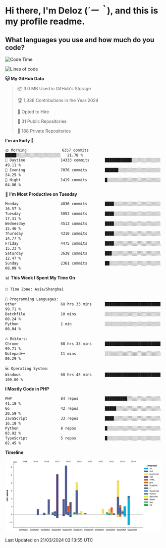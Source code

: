 # **Hi there, I'm Deloz (*´ー｀*), and this is my profile readme.**

## **What languages you use and how much do you code?**

<!--START_SECTION:waka-->
![Code Time](http://img.shields.io/badge/Code%20Time-3%2C529%20hrs%2022%20mins-blue)

![Lines of code](https://img.shields.io/badge/From%20Hello%20World%20I%27ve%20Written-36.3%20million%20lines%20of%20code-blue)

**🐱 My GitHub Data** 

> 📦 3.0 MB Used in GitHub's Storage 
 > 
> 🏆 1,336 Contributions in the Year 2024
 > 
> 💼 Opted to Hire
 > 
> 📜 31 Public Repositories 
 > 
> 🔑 188 Private Repositories 
 > 
**I'm an Early 🐤** 

```text
🌞 Morning                6357 commits        █████░░░░░░░░░░░░░░░░░░░░   21.78 % 
🌆 Daytime                14333 commits       ████████████░░░░░░░░░░░░░   49.11 % 
🌃 Evening                7076 commits        ██████░░░░░░░░░░░░░░░░░░░   24.25 % 
🌙 Night                  1419 commits        █░░░░░░░░░░░░░░░░░░░░░░░░   04.86 % 
```
📅 **I'm Most Productive on Tuesday** 

```text
Monday                   4836 commits        ████░░░░░░░░░░░░░░░░░░░░░   16.57 % 
Tuesday                  5052 commits        ████░░░░░░░░░░░░░░░░░░░░░   17.31 % 
Wednesday                4513 commits        ████░░░░░░░░░░░░░░░░░░░░░   15.46 % 
Thursday                 4310 commits        ████░░░░░░░░░░░░░░░░░░░░░   14.77 % 
Friday                   4475 commits        ████░░░░░░░░░░░░░░░░░░░░░   15.33 % 
Saturday                 3638 commits        ███░░░░░░░░░░░░░░░░░░░░░░   12.47 % 
Sunday                   2361 commits        ██░░░░░░░░░░░░░░░░░░░░░░░   08.09 % 
```


📊 **This Week I Spent My Time On** 

```text
🕑︎ Time Zone: Asia/Shanghai

💬 Programming Languages: 
Other                    68 hrs 33 mins      █████████████████████████   99.71 % 
Batchfile                10 mins             ░░░░░░░░░░░░░░░░░░░░░░░░░   00.24 % 
Python                   1 min               ░░░░░░░░░░░░░░░░░░░░░░░░░   00.04 % 

🔥 Editors: 
Chrome                   68 hrs 33 mins      █████████████████████████   99.71 % 
Notepad++                11 mins             ░░░░░░░░░░░░░░░░░░░░░░░░░   00.29 % 

💻 Operating System: 
Windows                  68 hrs 45 mins      █████████████████████████   100.00 % 
```

**I Mostly Code in PHP** 

```text
PHP                      84 repos            ██████████░░░░░░░░░░░░░░░   41.18 % 
Go                       42 repos            █████░░░░░░░░░░░░░░░░░░░░   20.59 % 
JavaScript               33 repos            ████░░░░░░░░░░░░░░░░░░░░░   16.18 % 
Python                   8 repos             █░░░░░░░░░░░░░░░░░░░░░░░░   03.92 % 
TypeScript               5 repos             █░░░░░░░░░░░░░░░░░░░░░░░░   02.45 % 
```



**Timeline**

![Lines of Code chart](https://raw.githubusercontent.com/deloz/deloz/main/assets/bar_graph.png)


 Last Updated on 21/03/2024 02:13:55 UTC
<!--END_SECTION:waka-->
